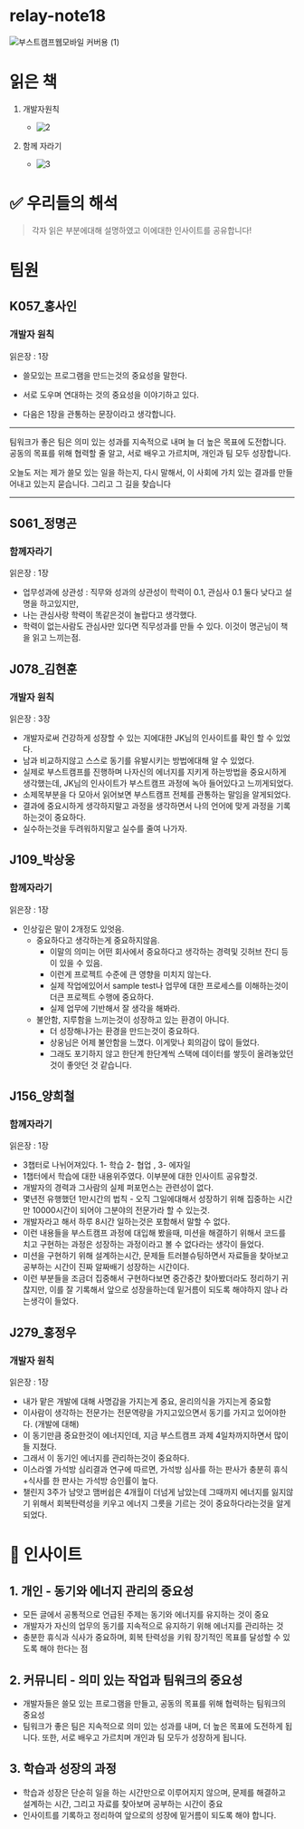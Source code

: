 # relay-note18

![부스트캠프웹모바일 커버용 (1)](https://github.com/user-attachments/assets/cc421638-b227-4a78-bf0f-afa35e17dd1b)

# 읽은 책

1. 개발자원칙

   - ![2](https://github.com/user-attachments/assets/93762a6d-a1e7-44f0-a963-748a4a6a20f1)

2. 함께 자라기
   - ![3](https://github.com/user-attachments/assets/4bb91f86-d813-4a15-a750-19820dcbe055)

# ✅ 우리들의 해석

> 각자 읽은 부분에대해 설명하였고 이에대한 인사이트를 공유합니다!

# 팀원

## K057\_홍사인

### 개발자 원칙

읽은장 : 1장

- 쓸모있는 프로그램을 만드는것의 중요성을 말한다.
- 서로 도우며 연대하는 것의 중요성을 이야기하고 있다.

- 다음은 1장을 관통하는 문장이라고 생각합니다.

---

팀워크가 좋은 팀은 의미 있는 성과를 지속적으로 내며 늘 더 높은 목표에 도전합니다.
공동의 목표를 위해 협력할 줄 알고, 서로 배우고 가르치며, 개인과 팀 모두 성장합니다.

오늘도 저는 제가 쓸모 있는 일을 하는지, 다시 말해서, 이 사회에 가치 있는 결과를 만들어내고 있는지 묻습니다. 그리고 그 길을 찾습니다

---

## S061\_정명곤

### 함께자라기

읽은장 : 1장

- 업무성과에 상관성 : 직무와 성과의 상관성이 학력이 0.1, 관심사 0.1 둘다 낮다고 설명을 하고있지만,
- 나는 관심사랑 학력이 똑같은것이 놀랍다고 생각했다.
- 학력이 없는사람도 관심사만 있다면 직무성과를 만들 수 있다. 이것이 명곤님이 책을 읽고 느끼는점.

## J078\_김현훈

### 개발자 원칙

읽은장 : 3장

- 개발자로써 건강하게 성장할 수 있는 지에대한 JK님의 인사이트를 확인 할 수 있었다.
- 남과 비교하지않고 스스로 동기를 유발시키는 방법에대해 알 수 있었다.
- 실제로 부스트캠프를 진행하며 나자신의 에너지를 지키게 하는방법을 중요시하게 생각했는데, JK님의 인사이트가 부스트캠프 과정에 녹아 들어있다고 느끼게되었다.
- 소제목부분을 다 모아서 읽어보면 부스트캠프 전체를 관통하는 말임을 알게되었다.
- 결과에 중요시하게 생각하지말고 과정을 생각하면서 나의 언어에 맞게 과정을 기록하는것이 중요하다.
- 실수하는것을 두려워하지말고 실수를 줄여 나가자.

## J109\_박상웅

### 함께자라기

읽은장 : 1장

- 인상깊은 말이 2개정도 있엇음.
  - 중요하다고 생각하는게 중요하지않음.
    - 이말의 의미는 어떤 회사에서 중요하다고 생각하는 경력및 깃허브 잔디 등이 있을 수 있음.
    - 이런게 프로젝트 수준에 큰 영향을 미치지 않는다.
    - 실제 작업에있어서 sample test나 업무에 대한 프로세스를 이해하는것이 더큰 프로젝트 수행에 중요하다.
    - 실제 업무에 기반해서 잘 생각을 해봐라.
  - 불안함, 지루함을 느끼는것이 성장하고 있는 환경이 아니다.
    - 더 성장해나가는 환경을 만드는것이 중요하다.
    - 상웅님은 어제 불안함을 느꼈다. 이게맞나 회의감이 많이 들었다.
    - 그래도 포기하지 않고 한단계 한단계씩 스택에 데이터를 쌓듯이 올려놓았던 것이 좋앗던 것 같습니다.

## J156\_양희철

### 함께자라기

읽은장 : 1장

- 3챕터로 나뉘어져있다. 1- 학습 2- 협업 , 3- 에자일
- 1챕터에서 학습에 대한 내용위주였다. 이부분에 대한 인사이트 공유할것.
- 개발자의 경력과 그사람의 실제 퍼포먼스는 관련성이 없다.
- 몇년전 유행했던 1만시간의 법칙 - 오직 그일에대해서 성장하기 위해 집중하는 시간만 10000시간이 되어야 그분야의 전문가라 할 수 있는것.
- 개발자라고 해서 하루 8시간 일하는것은 포함해서 말할 수 없다.
- 이런 내용들을 부스트캠프 과정에 대입해 봤을때, 미션을 해결하기 위해서 코드를 치고 구현하는 과정은 성장하는 과정이라고 볼 수 없다라는 생각이 들었다.
- 미션을 구현하기 위해 설계하는시간, 문제들 트러블슈팅하면서 자료들을 찾아보고 공부하는 시간이 진짜 알짜배기 성장하는 시간이다.
- 이런 부분들을 조금더 집중해서 구현하다보면 중간중간 찾아봤더라도 정리하기 귀찮지만, 이를 잘 기록해서 앞으로 성장을하는데 밑거름이 되도록 해야하지 않나 라는생각이 들었다.

## J279\_홍정우

### 개발자 원칙

읽은장 : 1장

- 내가 맡은 개발에 대해 사명감을 가지는게 중요, 윤리의식을 가지는게 중요함
- 이사람이 생각하는 전문가는 전문역량을 가지고있으면서 동기를 가지고 있어야한다. (개발에 대해)
- 이 동기만큼 중요한것이 에너지인데, 지금 부스트캠프 과제 4일차까지하면서 많이들 지쳤다.
- 그래서 이 동기인 에너지를 관리하는것이 중요하다.
- 이스라엘 가석방 심리결과 연구에 따르면, 가석방 심사를 하는 판사가 충분히 휴식+식사를 한 판사는 가석방 승인률이 높다.
- 챌린지 3주가 남앗고 맴버쉽은 4개월이 더넘게 남았는데 그때까지 에너지를 잃지않기 위해서 회복탄력성을 키우고 에너지 그릇을 기르는 것이 중요하다라는것을 알게되었다.

# 📒 인사이트

## 1. 개인 - 동기와 에너지 관리의 중요성

- 모든 글에서 공통적으로 언급된 주제는 동기와 에너지를 유지하는 것이 중요
- 개발자가 자신의 업무의 동기를 지속적으로 유지하기 위해 에너지를 관리하는 것
- 충분한 휴식과 식사가 중요하며, 회복 탄력성을 키워 장기적인 목표를 달성할 수 있도록 해야 한다는 점

## 2. 커뮤니티 - 의미 있는 작업과 팀워크의 중요성

- 개발자들은 쓸모 있는 프로그램을 만들고, 공동의 목표를 위해 협력하는 팀워크의 중요성
- 팀워크가 좋은 팀은 지속적으로 의미 있는 성과를 내며, 더 높은 목표에 도전하게 됩니다. 또한, 서로 배우고 가르치며 개인과 팀 모두가 성장하게 됩니다.

## 3. 학습과 성장의 과정

- 학습과 성장은 단순히 일을 하는 시간만으로 이루어지지 않으며, 문제를 해결하고 설계하는 시간, 그리고 자료를 찾아보며 공부하는 시간이 중요
- 인사이트를 기록하고 정리하여 앞으로의 성장에 밑거름이 되도록 해야 합니다.
